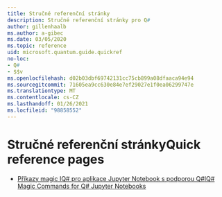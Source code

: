 ```yaml
---
title: Stručné referenční stránky
description: Stručné referenční stránky pro Q#
author: gillenhaalb
ms.author: a-gibec
ms.date: 03/05/2020
ms.topic: reference
uid: microsoft.quantum.guide.quickref
no-loc:
- Q#
- $$v
ms.openlocfilehash: d02b03dbf69742131cc75cb899a08dfaaca94e94
ms.sourcegitcommit: 71605ea9cc630e84e7ef29027e1f0ea06299747e
ms.translationtype: MT
ms.contentlocale: cs-CZ
ms.lasthandoff: 01/26/2021
ms.locfileid: "98858552"
---
```

# <a name="quick-reference-pages"></a><span data-ttu-id="e44ba-103">Stručné referenční stránky</span><span class="sxs-lookup"><span data-stu-id="e44ba-103">Quick reference pages</span></span>

* [<span data-ttu-id="e44ba-104">Příkazy magic IQ# pro aplikace Jupyter Notebook s podporou Q#</span><span class="sxs-lookup"><span data-stu-id="e44ba-104">IQ# Magic Commands for Q# Jupyter Notebooks</span></span>](xref:microsoft.quantum.guide.quickref.iqsharp)
